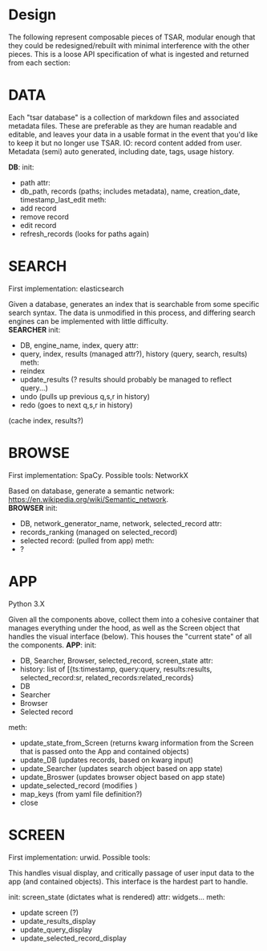 # Design
The following represent composable pieces of TSAR, modular enough that they could be redesigned/rebuilt with minimal interference with the other pieces.  This is a loose API specification of what is ingested and returned from each section:


# DATA
Each "tsar database" is a collection of markdown files and associated metadata files.  These are preferable as they are human readable and editable, and leaves your data in a usable format in the event that you'd like to keep it but no longer use TSAR.
IO: record content added from user.  Metadata (semi) auto generated, including date, tags, usage history.

**DB**:
init:
- path
attr:
- db_path, records (paths; includes metadata), name, creation_date, timestamp_last_edit
meth:
- add record
- remove record
- edit record
- refresh_records (looks for paths again)

# SEARCH
First implementation: elasticsearch

Given a database, generates an index that is searchable from some specific search syntax.  The data is unmodified in this process, and differing search engines can be implemented with little difficulty.  
**SEARCHER**
init: 
- DB, engine_name, index, query
attr:
- query, index, results (managed attr?), history (query, search, results)
meth:
- reindex
- update_results (? results should probably be managed to reflect query...)
- undo (pulls up previous q,s,r in history)
- redo (goes to next q,s,r in history)

(cache index, results?)


# BROWSE
First implementation: SpaCy.  Possible tools: NetworkX

Based on database, generate a semantic network: https://en.wikipedia.org/wiki/Semantic_network.  
**BROWSER**
init: 
- DB, network_generator_name, network, selected_record
attr:
- records_ranking (managed on selected_record)
- selected record: (pulled from app)
meth:
- ?


# APP
Python 3.X

Given all the components above, collect them into a cohesive container that manages everything under the hood, as well as the Screen object that handles the visual interface (below).  This houses the "current state" of all the components.
**APP**:
init:
- DB, Searcher, Browser, selected_record, screen_state
attr:
- history: list of [{ts:timestamp, query:query, results:results, selected_record:sr, related_records:related_records}
- DB
- Searcher
- Browser
- Selected record

meth:
- update_state_from_Screen (returns kwarg information from the Screen that is passed onto the App and contained objects)
- update_DB (updates records, based on kwarg input)
- update_Searcher (updates search object based on app state)
- update_Broswer (updates browser object based on app state)
- update_selected_record (modifies )
- map_keys (from yaml file definition?)
- close


# SCREEN
First implementation: urwid.  Possible tools: 

This handles visual display, and critically passage of user input data to the app (and contained objects).  This interface is the hardest part to handle.

init: screen_state (dictates what is rendered)
attr: widgets...
meth:
- update screen (?)
- update_results_display
- update_query_display
- update_selected_record_display



